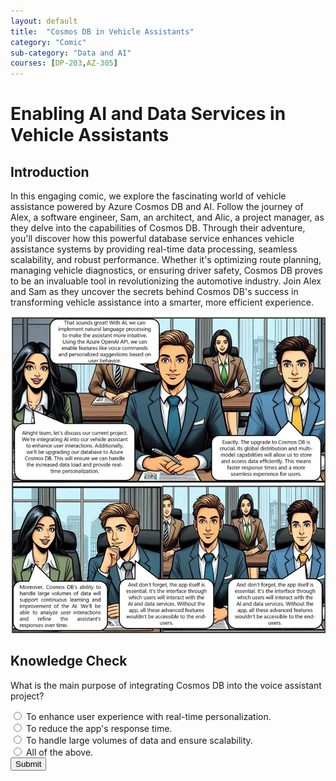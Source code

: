```yaml
---
layout: default
title:  "Cosmos DB in Vehicle Assistants"
category: "Comic"
sub-category: "Data and AI"
courses: [DP-203,AZ-305]
---
```


# Enabling AI and Data Services in Vehicle Assistants

## Introduction
In this engaging comic, we explore the fascinating world of vehicle assistance powered by Azure Cosmos DB and AI. Follow the journey of Alex, a software engineer, Sam, an architect, and Alic, a project manager, as they delve into the capabilities of Cosmos DB. Through their adventure, you'll discover how this powerful database service enhances vehicle assistance systems by providing real-time data processing, seamless scalability, and robust performance. Whether it's optimizing route planning, managing vehicle diagnostics, or ensuring driver safety, Cosmos DB proves to be an invaluable tool in revolutionizing the automotive industry. Join Alex and Sam as they uncover the secrets behind Cosmos DB's success in transforming vehicle assistance into a smarter, more efficient experience.

<a href="./images/cosmos1.jpg" download>
  <img src="./images/cosmos1.jpg" alt="A group of four people in a business meeting discussing the integration of AI and Cosmos DB to enhance their assistant app. The conversation highlights the benefits of natural language processing, global distribution, multi-model capabilities, and personalized suggestions.">
</a>

## Knowledge Check

What is the main purpose of integrating Cosmos DB into the voice assistant project?

<form id="quizForm">
  <input type="radio" id="q1" name="answer" value="q1">
  <label for="a1"> To enhance user experience with real-time personalization.</label><br>
  <input type="radio" id="q2" name="answer" value="q2">
  <label for="a2">To reduce the app's response time.</label><br>
  <input type="radio" id="q3" name="answer" value="q3">
  <label for="a3">To handle large volumes of data and ensure scalability.</label><br>
  <input type="radio" id="q4" name="answer" value="q4">
  <label for="a4">All of the above.</label><br>
  <button type="button" onclick="checkAnswer()" class="styled-button">Submit</button>
</form>

<p id="result"></p>

<script>
  function checkAnswer() {
    var radios = document.getElementsByName('answer');
    var correctAnswer = 'q2';
    var result = document.getElementById('result');
    var selected = false;

    for (var i = 0; i < radios.length; i++) {
      if (radios[i].checked) {
        selected = true;
        if (radios[i].value === correctAnswer) {
          result.textContent = 'Correct!';
          result.style.color = 'green';
        } else {
          result.textContent = 'Incorrect. Try again!';
          result.style.color = 'red';
        }
        break;
      }
    }

    if (!selected) {
      result.textContent = 'Please select an answer.';
      result.style.color = 'orange';
    }
  }
</script>

